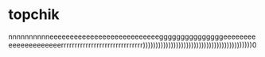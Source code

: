 # topchik
nnnnnnnnnneeeeeeeeeeeeeeeeeeeeeeeeeeegggggggggggggggeeeeeeeeeeeeeeeeeeeeerrrrrrrrrrrrrrrrrrrrrrrrrrrrrr)))))))))))))))))))))))))))))))))))))))))))0
